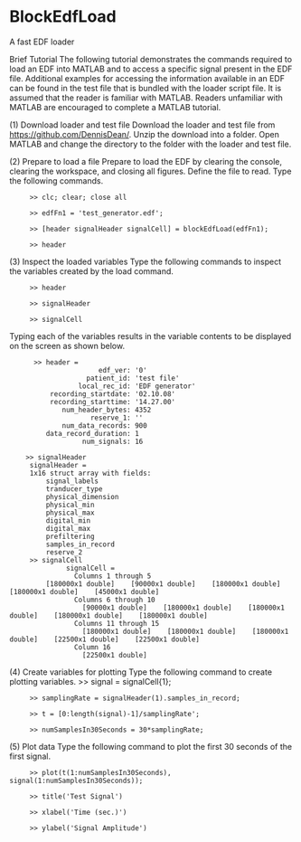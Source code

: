 BlockEdfLoad
============

A fast EDF loader

Brief Tutorial
The following tutorial demonstrates the commands required to load an EDF into MATLAB and to access a specific signal present in the EDF file. Additional examples for accessing the information available in an EDF can be found in the test file that is bundled with the loader script file. It is assumed that the reader is familiar with MATLAB. Readers unfamiliar with MATLAB are encouraged to complete a MATLAB tutorial.

(1) Download loader and test file
Download the loader and test file from https://github.com/DennisDean/. Unzip the download into a folder. Open MATLAB and change the directory to the folder with the loader and test file.

(2) Prepare to load a file
Prepare to load the EDF by clearing the console, clearing the workspace, and closing all figures.  Define the file to read. Type the following commands.
         
         >> clc; clear; close all
         
         >> edfFn1 = 'test_generator.edf';
         
         >> [header signalHeader signalCell] = blockEdfLoad(edfFn1);
         
         >> header

(3) Inspect the loaded variables
Type the following commands to inspect the variables created by the load command.
         
         >> header
        
         >> signalHeader
        
         >> signalCell
Typing each of the variables results in the variable contents to be displayed on the screen as shown below.
         
          >> header = 
                          edf_ver: '0'
                       patient_id: 'test file'
                     local_rec_id: 'EDF generator'
              recording_startdate: '02.10.08'
              recording_starttime: '14.27.00'
                 num_header_bytes: 4352
                        reserve_1: ''
                 num_data_records: 900
             data_record_duration: 1
                      num_signals: 16
        
        >> signalHeader
         signalHeader = 
         1x16 struct array with fields:
             signal_labels
             tranducer_type
             physical_dimension
             physical_min
             physical_max
             digital_min
             digital_max
             prefiltering
             samples_in_record
             reserve_2
         >> signalCell
                  signalCell = 
                    Columns 1 through 5
             [180000x1 double]    [90000x1 double]    [180000x1 double]    [180000x1 double]    [45000x1 double]
                    Columns 6 through 10
                      [90000x1 double]    [180000x1 double]    [180000x1 double]    [180000x1 double]    [180000x1 double]
                    Columns 11 through 15
                      [180000x1 double]    [180000x1 double]    [180000x1 double]    [22500x1 double]    [22500x1 double]
                    Column 16
                      [22500x1 double]

(4) Create variables for plotting
Type the following command to create plotting variables.
         >> signal = signalCell{1};
         
         >> samplingRate = signalHeader(1).samples_in_record;
         
         >> t = [0:length(signal)-1]/samplingRate';
         
         >> numSamplesIn30Seconds = 30*samplingRate;

(5) Plot data
Type the following command to plot the first 30 seconds of the first signal.
         
         >> plot(t(1:numSamplesIn30Seconds), signal(1:numSamplesIn30Seconds));
         
         >> title('Test Signal')
         
         >> xlabel('Time (sec.)')
         
         >> ylabel('Signal Amplitude')

